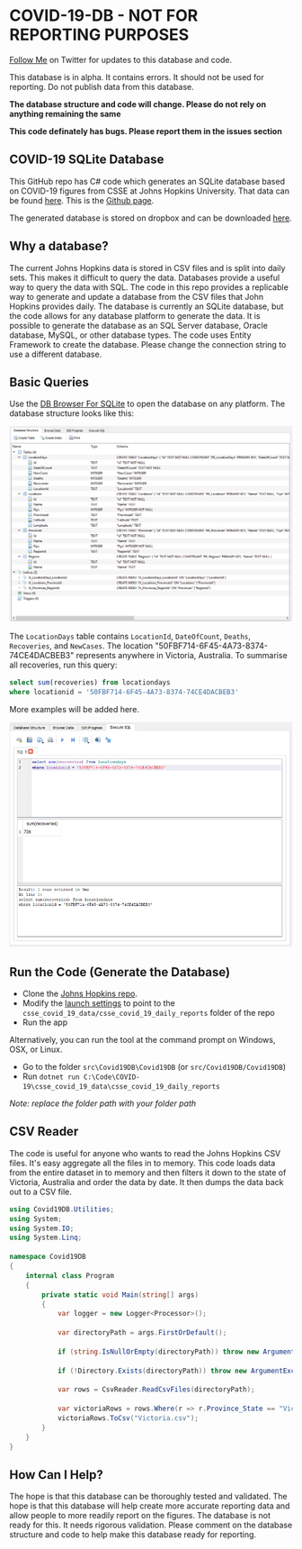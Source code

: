 # COVID-19-DB - NOT FOR REPORTING PURPOSES

[Follow Me](https://twitter.com/CFDevelop) on Twitter for updates to this database and code.

This database is in alpha. It contains errors. It should not be used for reporting. Do not publish data from this database.

**The database structure and code will change. Please do not rely on anything remaining the same**

**This code definately has bugs. Please report them in the issues section**

## COVID-19 SQLite Database 
This GitHub repo has C# code which generates an SQLite database based on COVID-19 figures from CSSE at Johns Hopkins University. That data can be found [here](https://github.com/CSSEGISandData/COVID-19/tree/master/csse_covid_19_data/csse_covid_19_daily_reports). This is the [Github page](https://github.com/CSSEGISandData/COVID-19).

The generated database is stored on dropbox and can be downloaded [here](https://www.dropbox.com/s/4fn90s1hcy73erh/Covid19Db%202020-04-12%20.db?dl=0).

## Why a database?
The current Johns Hopkins data is stored in CSV files and is split into daily sets. This makes it difficult to query the data. Databases provide a useful way to query the data with SQL. The code in this repo provides a replicable way to generate and update a database from the CSV files that John Hopkins provides daily. The database is currently an SQLite database, but the code allows for any database platform to generate the data. It is possible to generate the database as an SQL Server database, Oracle database, MySQL, or other database types. The code uses Entity Framework to create the database. Please change the connection string to use a different database.

## Basic Queries
Use the [DB Browser For SQLite](https://sqlitebrowser.org/) to open the database on any platform. The database structure looks like this:

![Database Structure](Images/DBStructure.png)

The `LocationDays` table contains `LocationId`, `DateOfCount`, `Deaths`, `Recoveries`, and `NewCases`. The location "50FBF714-6F45-4A73-8374-74CE4DACBEB3" represents anywhere in Victoria, Australia. To summarise all recoveries, run this query:

```sql
select sum(recoveries) from locationdays 
where locationid = '50FBF714-6F45-4A73-8374-74CE4DACBEB3' 
```

More examples will be added here.

![Summary Query](Images/SummaryQuery.png)

## Run the Code (Generate the Database)

- Clone the [Johns Hopkins repo](https://github.com/CSSEGISandData/COVID-19).
- Modify the [launch settings](https://github.com/MelbourneDeveloper/COVID-19-DB/blob/4f27a3fa49e11a780fda1d5dbad2b616cd7d3cd6/src/Covid19DB/Covid19DB/Properties/launchSettings.json#L5) to point to the `csse_covid_19_data/csse_covid_19_daily_reports` folder of the repo
- Run the app

Alternatively, you can run the tool at the command prompt on Windows, OSX, or Linux.

- Go to the folder `src\Covid19DB\Covid19DB` (or `src/Covid19DB/Covid19DB`)
- Run 
`dotnet run C:\Code\COVID-19\csse_covid_19_data\csse_covid_19_daily_reports`

*Note: replace the folder path with your folder path*

## CSV Reader

The code is useful for anyone who wants to read the Johns Hopkins CSV files. It's easy aggregate all the files in to memory. This code loads data from the entire dataset in to memory and then filters it down to the state of Victoria, Australia and order the data by date. It then dumps the data back out to a CSV file.

```cs
using Covid19DB.Utilities;
using System;
using System.IO;
using System.Linq;

namespace Covid19DB
{
    internal class Program
    {
        private static void Main(string[] args)
        {
            var logger = new Logger<Processor>();

            var directoryPath = args.FirstOrDefault();

            if (string.IsNullOrEmpty(directoryPath)) throw new ArgumentException("Daily Reports Directory not specified");
            
            if (!Directory.Exists(directoryPath)) throw new ArgumentException($"The directory {directoryPath} does not exist. Please check the path");

            var rows = CsvReader.ReadCsvFiles(directoryPath);

            var victoriaRows = rows.Where(r => r.Province_State == "Victoria").OrderBy(r => r.Date).ToList();
            victoriaRows.ToCsv("Victoria.csv");
        }
    }
}
```

## How  Can I Help?

The hope is that this database can be thoroughly tested and validated. The hope is that this database will help create more accurate reporting data and allow people to more readily report on the figures. The database is not ready for this. It needs rigorous validation. Please comment on the database structure and code to help make this database ready for reporting.
